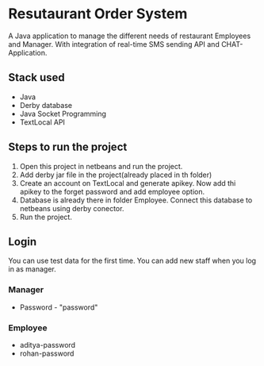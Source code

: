 
# Resutaurant Order System
A Java application to manage the different needs of restaurant Employees and Manager. With integration of real-time SMS sending API and CHAT-Application.

## Stack used

 - Java
 - Derby database
 - Java Socket Programming
 - TextLocal API

## Steps to run the project

 1. Open this project in netbeans and run the project.
 2. Add derby jar file in the project(already placed in th folder)
 3. Create an account on TextLocal and generate apikey. Now add thi apikey to the forget password and add employee option.
 4. Database is already there in folder Employee. Connect this database to netbeans using derby conector.
 5. Run the project.

## Login
You can use test data for the first time. You can add new staff when you log in as manager.
### Manager
- Password - "password"

### Employee

 - aditya-password
 - rohan-password
